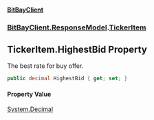 #### [BitBayClient](./index.md 'index')
### [BitBayClient.ResponseModel](./BitBayClient-ResponseModel.md 'BitBayClient.ResponseModel').[TickerItem](./BitBayClient-ResponseModel-TickerItem.md 'BitBayClient.ResponseModel.TickerItem')
## TickerItem.HighestBid Property
The best rate for buy offer.  
```csharp
public decimal HighestBid { get; set; }
```
#### Property Value
[System.Decimal](https://docs.microsoft.com/en-us/dotnet/api/System.Decimal 'System.Decimal')  
